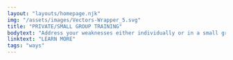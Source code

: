 ```yaml
---
layout: "layouts/homepage.njk"
img: "/assets/images/Vectors-Wrapper_5.svg"
title: "PRIVATE/SMALL GROUP TRAINING"
bodytext: "Address your weaknesses either individually or in a small group, concentrating on areas for a player's improvement. Choose between personalized 1-on-1 sessions or groups ranging from 2 to 6 players."
linktext: "LEARN MORE"
tags: "ways"
---
```

